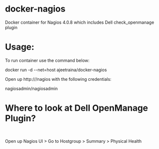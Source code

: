 <h1>docker-nagios</h1>

Docker container for Nagios 4.0.8 which includes Dell check_openmanage plugin <br>

<h1>Usage:</h1>

To run container use the command below:<br>

docker run -d --net=host ajeetraina/docker-nagios<br>

Open up http://<ip>/nagios with the following credentials:<br>

nagiosadmin/nagiosadmin<br>

<h1>Where to look at Dell OpenManage Plugin?</h1><br>

Open up Nagios UI > Go to Hostgroup > Summary > Physical Health
